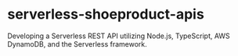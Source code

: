# serverless-shoeproduct-apis
Developing a Serverless REST API utilizing Node.js, TypeScript, AWS DynamoDB, and the Serverless framework.
